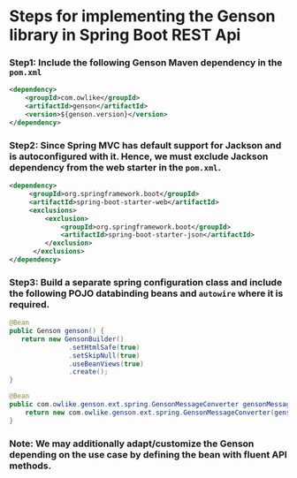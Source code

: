 # Steps for implementing the Genson library in Spring Boot REST Api

### Step1: Include the following Genson Maven dependency in the `pom.xml` 

```xml
<dependency>
    <groupId>com.owlike</groupId>
    <artifactId>genson</artifactId>
    <version>${genson.version}</version>
</dependency>

```

### Step2: Since Spring MVC has default support for Jackson and is autoconfigured with it. Hence, we must exclude Jackson dependency from the web starter in the `pom.xml`.

```xml
<dependency>
     <groupId>org.springframework.boot</groupId>
     <artifactId>spring-boot-starter-web</artifactId>
     <exclusions>
         <exclusion>
             <groupId>org.springframework.boot</groupId>
             <artifactId>spring-boot-starter-json</artifactId>
         </exclusion>
      </exclusions>
</dependency>

```

### Step3: Build a separate spring configuration class and include the following POJO databinding beans and `autowire` where it is required.
```java
@Bean
public Genson genson() {
   return new GensonBuilder()
               .setHtmlSafe(true)
               .setSkipNull(true)
               .useBeanViews(true)
               .create();
}

@Bean
public com.owlike.genson.ext.spring.GensonMessageConverter gensonMessageConverter() {
    return new com.owlike.genson.ext.spring.GensonMessageConverter(genson());
}

```
### Note: We may additionally adapt/customize the Genson depending on the use case by defining the bean with fluent API methods.

